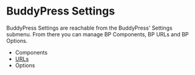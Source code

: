 # BuddyPress Settings

BuddyPress Settings are reachable from the BuddyPress' Settings submenu. From there you can manage BP Components, BP URLs and BP Options.

- Components
- [URLs](urls.md)
- Options
